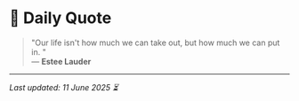 # 📜 Daily Quote

> "Our life isn't how much we can take out, but how much we can put in.  "  
> — **Estee Lauder**

---

_Last updated: 11 June 2025 ⏳_

